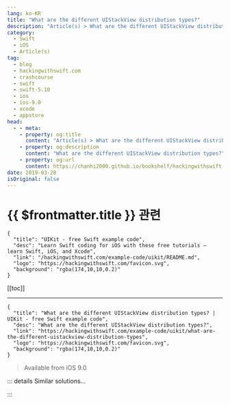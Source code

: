 ```yaml
---
lang: ko-KR
title: "What are the different UIStackView distribution types?"
description: "Article(s) > What are the different UIStackView distribution types?"
category:
  - Swift
  - iOS
  - Article(s)
tag: 
  - blog
  - hackingwithswift.com
  - crashcourse
  - swift
  - swift-5.10
  - ios
  - ios-9.0
  - xcode
  - appstore
head:
  - - meta:
    - property: og:title
      content: "Article(s) > What are the different UIStackView distribution types?"
    - property: og:description
      content: "What are the different UIStackView distribution types?"
    - property: og:url
      content: https://chanhi2000.github.io/bookshelf/hackingwithswift.com/example-code/uikit/what-are-the-different-uistackview-distribution-types.html
date: 2019-03-28
isOriginal: false
---
```


# {{ $frontmatter.title }} 관련

```component VPCard
{
  "title": "UIKit - free Swift example code",
  "desc": "Learn Swift coding for iOS with these free tutorials – learn Swift, iOS, and Xcode",
  "link": "/hackingwithswift.com/example-code/uikit/README.md",
  "logo": "https://hackingwithswift.com/favicon.svg",
  "background": "rgba(174,10,10,0.2)"
}
```

[[toc]]

---

```component VPCard
{
  "title": "What are the different UIStackView distribution types? | UIKit - free Swift example code",
  "desc": "What are the different UIStackView distribution types?",
  "link": "https://hackingwithswift.com/example-code/uikit/what-are-the-different-uistackview-distribution-types",
  "logo": "https://hackingwithswift.com/favicon.svg",
  "background": "rgba(174,10,10,0.2)"
}
```

> Available from iOS 9.0

<!-- TODO: 작성 -->

<!--
One of the most compelling reasons to upgrade to iOS 9.0 is the new `UIStackView` class it introduced, which offers a simplified way of doing layouts in iOS. To give you more control over how it arranges their subviews, stack views offer five different distribution types for you to try, and here's what they do:

- **Fill** makes one subview take up most of the space, while the others remain at their natural size. It decides which view to stretch by examining the content hugging priority for each of the subviews.
- **Fill Equally** adjusts each subview so that it takes up equal amount of space in the stack view. All space will be used up.
- **Fill Proportionally** is the most interesting, because it ensures subviews remain the same size relative to each other, but still stretches them to fit the available space. For example, if one view is 100 across and another is 200, and the stack view decides to stretch them to take up more space, the first view might stretch to 150 and the other to 300 – both going up by 50%.
- **Equal Spacing** adjusts the spacing between subviews without resizing the subviews themselves.
- **Equal Centering** attempts to ensure the centers of each subview are equally spaced, irrespective of how far the edge of each subview is positioned.

-->

::: details Similar solutions…

<!--
/example-code/uikit/how-to-add-custom-spacing-to-uistackview-items">How to add custom spacing to UIStackView items 
/quick-start/concurrency/how-to-handle-different-result-types-in-a-task-group">How to handle different result types in a task group 
/quick-start/swiftui/how-to-return-different-view-types">How to return different view types 
/example-code/uikit/how-to-give-a-uistackview-a-background-color">How to give a UIStackView a background color 
/example-code/language/how-to-safely-use-reference-types-inside-value-types-with-isknownuniquelyreferenced">How to safely use reference types inside value types with isKnownUniquelyReferenced()</a>
-->

:::

